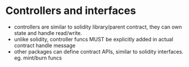 # Controllers and interfaces
- controllers are similar to solidity library/parent contract, they can own state and handle read/write.
- unlike solidity, controller funcs MUST be explicitly added in actual contract handle message
- other packages can define contract APIs, similar to solidity interfaces. eg. mint/burn funcs
